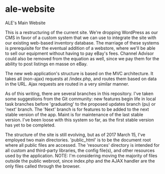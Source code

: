 # ale-website
ALE's Main Website

This is a restructuring of the current site. We're dropping WordPress as our CMS in favor of a custom system that we can use to integrate the site with our existing web-based inventory database. The marriage of these systems is prerequisite for the eventual addition of a webstore, where we'll be able to sell our equipment without having to pay eBay's fees. Channel Advisor could also be removed from the equation as well, since we pay them for the ability to post listings en masse on eBay.

The new web application's structure is based on the MVC architecture. It takes all (non-ajax) requests at /index.php, and routes them based on data in the URL. Ajax requests are routed in a very similar manner.


As of this writing, there are several branches in this repository. I've taken some suggestions from the Git community: new features begin life in local task branches before 'graduating' to the proposed updates branch (pu) or 'next' branch. The 'Next' branch is for features to be added to the next stable version of the app. Maint is for maintenance of the last stable version. I've been loose with this system so far, as the first stable version has yet to be completed.


The structure of the site is still evolving, but as of 2017 March 15, I've employed two main directories. 'public_html' is to be the document root where all public files are accessed. The 'resources' directory is intended for all custom and third-party libraries, the config file(s), and other resources used by the application. NOTE: I'm considering moving the majority of files outside the public webroot, since index.php and the AJAX handler are the only files called through the browser.
